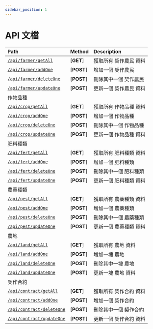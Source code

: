 ```yaml
---
sidebar_position: 1
---
```



# API 文檔


| Path | Method | Description |
| :------ | :------ | :------ |
| [`/api/farmer/getAll`](./farmer/getAll.md) | [**GET**] | 獲取所有 契作農民 資料  
| [`/api/farmer/addOne`](./farmer/addOne.md) | [**POST**] | 增加一個 契作農民  
| [`/api/farmer/deleteOne`](./farmer/deleteOne.md) | [**POST**] | 刪除其中一個 契作農民  
| [`/api/farmer/updateOne`](./farmer/updateOne.md) | [**POST**] | 更新一個 契作農民 資料  
| 作物品種 |  |  |
| [`/api/crop/getAll`](./crop/getAll.md) | [**GET**] | 獲取所有 作物品種 資料  
| [`/api/crop/addOne`](./crop/addOne.md) | [**POST**] | 增加一個 作物品種  
| [`/api/crop/deleteOne`](./crop/deleteOne.md) | [**POST**] | 刪除其中一個 作物品種  
| [`/api/crop/updateOne`](./crop/updateOne.md) | [**POST**] | 更新一個 作物品種 資料  
| 肥料種類 |  |  |
| [`/api/fert/getAll`](./fert/getAll.md) | [**GET**] | 獲取所有 肥料種類 資料  
| [`/api/fert/addOne`](./fert/addOne.md) | [**POST**] | 增加一個 肥料種類  
| [`/api/fert/deleteOne`](./fert/deleteOne.md) | [**POST**] | 刪除其中一個 肥料種類  
| [`/api/fert/updateOne`](./crop/updateOne.md) | [**POST**] | 更新一個 肥料種類 資料  
| 農藥種類 |  |  |
| [`/api/pest/getAll`](./pest/getAll.md) | [**GET**] | 獲取所有 農藥種類 資料  
| [`/api/pest/addOne`](./pest/addOne.md) | [**POST**] | 增加一個 農藥種類  
| [`/api/pest/deleteOne`](./pest/deleteOne.md) | [**POST**] | 刪除其中一個 農藥種類  
| [`/api/pest/updateOne`](./crop/updateOne.md) | [**POST**] | 更新一個 農藥種類 資料  
| 農地 |  |  |
| [`/api/land/getAll`](./land/getAll.md) | [**GET**] | 獲取所有 農地 資料  
| [`/api/land/addOne`](./land/addOne.md) | [**POST**] | 增加一塊 農地  
| [`/api/land/deleteOne`](./land/deleteOne.md) | [**POST**] | 刪除其中一塊 農地  
| [`/api/land/updateOne`](./land/updateOne.md) | [**POST**] | 更新一塊 農地 資料  
| 契作合約 |  |  |
| [`/api/contract/getAll`](./contract/getAll.md) | [**GET**] | 獲取所有 契作合約 資料  
| [`/api/contract/addOne`](./contract/addOne.md) | [**POST**] | 增加一個 契作合約  
| [`/api/contract/deleteOne`](./contract/deleteOne.md) | [**POST**] | 刪除其中一個 契作合約  
| [`/api/contract/updateOne`](./contract/updateOne.md) | [**POST**] | 更新一個 契作合約 資料  

